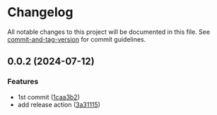 # Changelog

All notable changes to this project will be documented in this file. See [commit-and-tag-version](https://github.com/absolute-version/commit-and-tag-version) for commit guidelines.

## 0.0.2 (2024-07-12)


### Features

* 1st commit ([1caa3b2](https://github.com/Discord-OPFR/opfr-front/commit/1caa3b2f87da4420f03ec16b491cdf137411d01c))
* add release action ([3a31115](https://github.com/Discord-OPFR/opfr-front/commit/3a31115aff1a53c542732689339adb0b05bbc906))
